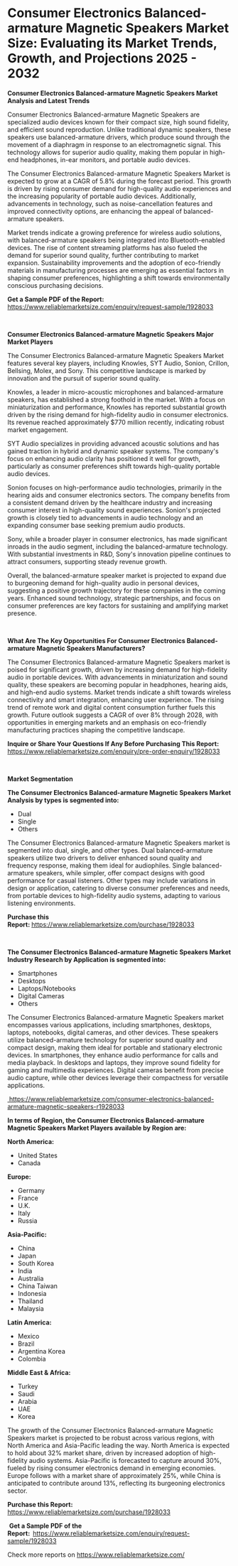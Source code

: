 <p><h1>Consumer Electronics Balanced-armature Magnetic Speakers Market Size: Evaluating its Market Trends, Growth, and Projections 2025 - 2032</h1></p><p><strong>Consumer Electronics Balanced-armature Magnetic Speakers Market Analysis and Latest Trends</strong></p>
<p><p>Consumer Electronics Balanced-armature Magnetic Speakers are specialized audio devices known for their compact size, high sound fidelity, and efficient sound reproduction. Unlike traditional dynamic speakers, these speakers use balanced-armature drivers, which produce sound through the movement of a diaphragm in response to an electromagnetic signal. This technology allows for superior audio quality, making them popular in high-end headphones, in-ear monitors, and portable audio devices.</p><p>The Consumer Electronics Balanced-armature Magnetic Speakers Market is expected to grow at a CAGR of 5.8% during the forecast period. This growth is driven by rising consumer demand for high-quality audio experiences and the increasing popularity of portable audio devices. Additionally, advancements in technology, such as noise-cancellation features and improved connectivity options, are enhancing the appeal of balanced-armature speakers.</p><p>Market trends indicate a growing preference for wireless audio solutions, with balanced-armature speakers being integrated into Bluetooth-enabled devices. The rise of content streaming platforms has also fueled the demand for superior sound quality, further contributing to market expansion. Sustainability improvements and the adoption of eco-friendly materials in manufacturing processes are emerging as essential factors in shaping consumer preferences, highlighting a shift towards environmentally conscious purchasing decisions.</p></p>
<p><strong>Get a Sample PDF of the Report:&nbsp;</strong> <a href="https://www.reliablemarketsize.com/enquiry/request-sample/1928033?utm_campaign=3382&utm_medium=2&utm_source=Github&utm_content=ia&utm_term=29032025&utm_id=consumer-electronics-balanced-armature-magnetic-speakers">https://www.reliablemarketsize.com/enquiry/request-sample/1928033</a></p>
<p>&nbsp;</p>
<p><strong>Consumer Electronics Balanced-armature Magnetic Speakers Major Market Players</strong></p>
<p><p>The Consumer Electronics Balanced-armature Magnetic Speakers Market features several key players, including Knowles, SYT Audio, Sonion, Crillon, Bellsing, Molex, and Sony. This competitive landscape is marked by innovation and the pursuit of superior sound quality.</p><p>Knowles, a leader in micro-acoustic microphones and balanced-armature speakers, has established a strong foothold in the market. With a focus on miniaturization and performance, Knowles has reported substantial growth driven by the rising demand for high-fidelity audio in consumer electronics. Its revenue reached approximately $770 million recently, indicating robust market engagement.</p><p>SYT Audio specializes in providing advanced acoustic solutions and has gained traction in hybrid and dynamic speaker systems. The company's focus on enhancing audio clarity has positioned it well for growth, particularly as consumer preferences shift towards high-quality portable audio devices.</p><p>Sonion focuses on high-performance audio technologies, primarily in the hearing aids and consumer electronics sectors. The company benefits from a consistent demand driven by the healthcare industry and increasing consumer interest in high-quality sound experiences. Sonion's projected growth is closely tied to advancements in audio technology and an expanding consumer base seeking premium audio products.</p><p>Sony, while a broader player in consumer electronics, has made significant inroads in the audio segment, including the balanced-armature technology. With substantial investments in R&D, Sony's innovation pipeline continues to attract consumers, supporting steady revenue growth.</p><p>Overall, the balanced-armature speaker market is projected to expand due to burgeoning demand for high-quality audio in personal devices, suggesting a positive growth trajectory for these companies in the coming years. Enhanced sound technology, strategic partnerships, and focus on consumer preferences are key factors for sustaining and amplifying market presence.</p></p>
<p>&nbsp;</p>
<p><strong>What Are The Key Opportunities For Consumer Electronics Balanced-armature Magnetic Speakers Manufacturers?</strong></p>
<p><p>The Consumer Electronics Balanced-armature Magnetic Speakers market is poised for significant growth, driven by increasing demand for high-fidelity audio in portable devices. With advancements in miniaturization and sound quality, these speakers are becoming popular in headphones, hearing aids, and high-end audio systems. Market trends indicate a shift towards wireless connectivity and smart integration, enhancing user experience. The rising trend of remote work and digital content consumption further fuels this growth. Future outlook suggests a CAGR of over 8% through 2028, with opportunities in emerging markets and an emphasis on eco-friendly manufacturing practices shaping the competitive landscape.</p></p>
<p><strong>Inquire or Share Your Questions If Any Before Purchasing This Report:</strong> <a href="https://www.reliablemarketsize.com/enquiry/pre-order-enquiry/1928033?utm_campaign=3382&utm_medium=2&utm_source=Github&utm_content=ia&utm_term=29032025&utm_id=consumer-electronics-balanced-armature-magnetic-speakers">https://www.reliablemarketsize.com/enquiry/pre-order-enquiry/1928033</a></p>
<p>&nbsp;</p>
<p><strong>Market Segmentation</strong></p>
<p><strong>The Consumer Electronics Balanced-armature Magnetic Speakers Market Analysis by types is segmented into:</strong></p>
<p><ul><li>Dual</li><li>Single</li><li>Others</li></ul></p>
<p><p>The Consumer Electronics Balanced-armature Magnetic Speakers market is segmented into dual, single, and other types. Dual balanced-armature speakers utilize two drivers to deliver enhanced sound quality and frequency response, making them ideal for audiophiles. Single balanced-armature speakers, while simpler, offer compact designs with good performance for casual listeners. Other types may include variations in design or application, catering to diverse consumer preferences and needs, from portable devices to high-fidelity audio systems, adapting to various listening environments.</p></p>
<p><strong>Purchase this Report:&nbsp;</strong><a href="https://www.reliablemarketsize.com/purchase/1928033?utm_campaign=3382&utm_medium=2&utm_source=Github&utm_content=ia&utm_term=29032025&utm_id=consumer-electronics-balanced-armature-magnetic-speakers">https://www.reliablemarketsize.com/purchase/1928033</a></p>
<p>&nbsp;</p>
<p><strong>The Consumer Electronics Balanced-armature Magnetic Speakers Market Industry Research by Application is segmented into:</strong></p>
<p><ul><li>Smartphones</li><li>Desktops</li><li>Laptops/Notebooks</li><li>Digital Cameras</li><li>Others</li></ul></p>
<p><p>The Consumer Electronics Balanced-armature Magnetic Speakers market encompasses various applications, including smartphones, desktops, laptops, notebooks, digital cameras, and other devices. These speakers utilize balanced-armature technology for superior sound quality and compact design, making them ideal for portable and stationary electronic devices. In smartphones, they enhance audio performance for calls and media playback. In desktops and laptops, they improve sound fidelity for gaming and multimedia experiences. Digital cameras benefit from precise audio capture, while other devices leverage their compactness for versatile applications.</p></p>
<p><a href="https://www.reliablemarketsize.com/consumer-electronics-balanced-armature-magnetic-speakers-r1928033?utm_campaign=3382&utm_medium=2&utm_source=Github&utm_content=ia&utm_term=29032025&utm_id=consumer-electronics-balanced-armature-magnetic-speakers">&nbsp;https://www.reliablemarketsize.com/consumer-electronics-balanced-armature-magnetic-speakers-r1928033</a></p>
<p><strong>In terms of Region, the Consumer Electronics Balanced-armature Magnetic Speakers Market Players available by Region are:</strong></p>
<p>
    <p> <strong> North America: </strong>
        <ul>
            <li>United States</li>
            <li>Canada</li>
        </ul>
        </p> 
    <p> <strong> Europe: </strong>
        <ul>
            <li>Germany</li>
            <li>France</li>
            <li>U.K.</li>
            <li>Italy</li>
            <li>Russia</li>
        </ul>
        </p> 
    <p> <strong> Asia-Pacific: </strong>
        <ul>
            <li>China</li>
            <li>Japan</li>
            <li>South Korea</li>
            <li>India</li>
            <li>Australia</li>
            <li>China Taiwan</li>
            <li>Indonesia</li>
            <li>Thailand</li>
            <li>Malaysia</li>
        </ul>
        </p> 
    <p> <strong> Latin America: </strong>
        <ul>
            <li>Mexico</li>
            <li>Brazil</li>
            <li>Argentina Korea</li>
            <li>Colombia</li>
        </ul>
        </p> 
    <p> <strong> Middle East & Africa: </strong>
        <ul>
            <li>Turkey</li>
            <li>Saudi</li>
            <li>Arabia</li>
            <li>UAE</li>
            <li>Korea</li>
        </ul>
    </p>
    </p>
<p><p>The growth of the Consumer Electronics Balanced-armature Magnetic Speakers market is projected to be robust across various regions, with North America and Asia-Pacific leading the way. North America is expected to hold about 32% market share, driven by increased adoption of high-fidelity audio systems. Asia-Pacific is forecasted to capture around 30%, fueled by rising consumer electronics demand in emerging economies. Europe follows with a market share of approximately 25%, while China is anticipated to contribute around 13%, reflecting its burgeoning electronics sector.</p></p>
<p><strong>Purchase this Report: </strong><a href="https://www.reliablemarketsize.com/purchase/1928033?utm_campaign=3382&utm_medium=2&utm_source=Github&utm_content=ia&utm_term=29032025&utm_id=consumer-electronics-balanced-armature-magnetic-speakers">https://www.reliablemarketsize.com/purchase/1928033</a></p>
<p>&nbsp;<strong>Get a Sample PDF of the Report:&nbsp;&nbsp;</strong><a href="https://www.reliablemarketsize.com/enquiry/request-sample/1928033?utm_campaign=3382&utm_medium=2&utm_source=Github&utm_content=ia&utm_term=29032025&utm_id=consumer-electronics-balanced-armature-magnetic-speakers">https://www.reliablemarketsize.com/enquiry/request-sample/1928033</a></p>
<p><strong></strong></p>
<p>Check more reports on <a href="https://www.reliablemarketsize.com/?utm_campaign=3382&utm_medium=2&utm_source=Github&utm_content=ia&utm_term=29032025&utm_id=consumer-electronics-balanced-armature-magnetic-speakers">https://www.reliablemarketsize.com/</a></p>